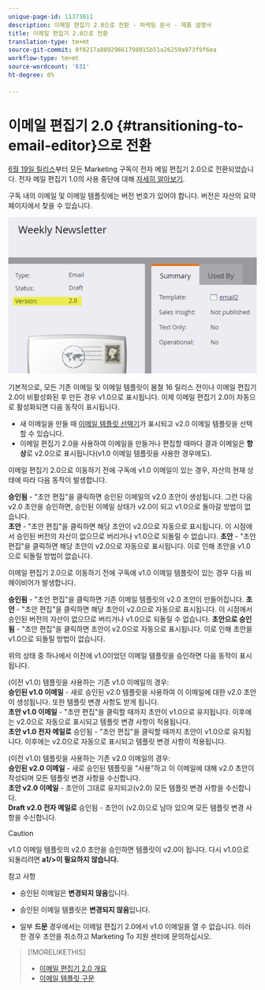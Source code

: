 ```yaml
---
unique-page-id: 11373011
description: 이메일 편집기 2.0으로 전환 - 마케팅 문서 - 제품 설명서
title: 이메일 편집기 2.0으로 전환
translation-type: tm+mt
source-git-commit: 0f0217a88929661798015b51a26259a973f9f6ea
workflow-type: tm+mt
source-wordcount: '631'
ht-degree: 0%

---
```



# 이메일 편집기 2.0 {#transitioning-to-email-editor}으로 전환

[6월 19일 릴리스](/help/marketo/release-notes/2016/release-notes-spring-16.md)부터 모든 Marketing 구독이 전자 메일 편집기 2.0으로 전환되었습니다. 전자 메일 편집기 1.0의 사용 중단에 대해 [자세히 알아보기](https://nation.marketo.com/docs/DOC-7038).

구독 내의 이메일 및 이메일 템플릿에는 버전 번호가 있어야 합니다. 버전은 자산의 요약 페이지에서 찾을 수 있습니다.

![](assets/five-5.png)

기본적으로, 모든 기존 이메일 및 이메일 템플릿이 봄철 16 릴리스 전이나 이메일 편집기 2.0이 비활성화된 후 만든 경우 v1.0으로 표시됩니다. 이제 이메일 편집기 2.0이 자동으로 활성화되면 다음 동작이 표시됩니다.

* 새 이메일을 만들 때 [이메일 템플릿 선택기](email-template-picker-overview.md)가 표시되고 v2.0 이메일 템플릿을 선택할 수 있습니다.
* 이메일 편집기 2.0을 사용하여 이메일을 만들거나 편집할 때마다 결과 이메일은 **항상**&#x200B;로 v2.0으로 표시됩니다(v1.0 이메일 템플릿을 사용한 경우에도).

이메일 편집기 2.0으로 이동하기 전에 구독에 v1.0 이메일이 있는 경우, 자산의 현재 상태에 따라 다음 동작이 발생합니다.

**승인됨**  - &quot;초안 편집&quot;을 클릭하면 승인된 이메일의 v2.0 초안이 생성됩니다. 그런 다음 v2.0 초안을 승인하면, 승인된 이메일 상태가 v2.0이 되고 v1.0으로 돌아갈 방법이 없습니다.\
**초안**  - &quot;초안 편집&quot;을 클릭하면 해당 초안이 v2.0으로 자동으로 표시됩니다. 이 시점에서 승인된 버전의 자산이 없으므로 버리거나 v1.0으로 되돌릴 수 없습니다.
**초안**  - &quot;초안 편집&quot;을 클릭하면 해당 초안이 v2.0으로 자동으로 표시됩니다. 이로 인해 초안을 v1.0으로 되돌릴 방법이 없습니다.

이메일 편집기 2.0으로 이동하기 전에 구독에 v1.0 이메일 템플릿이 있는 경우 다음 비헤이비어가 발생합니다.

**승인됨**  - &quot;초안 편집&quot;을 클릭하면 기존 이메일 템플릿의 v2.0 초안이 만들어집니다.
**초안**  - &quot;초안 편집&quot;을 클릭하면 해당 초안이 v2.0으로 자동으로 표시됩니다. 이 시점에서 승인된 버전의 자산이 없으므로 버리거나 v1.0으로 되돌릴 수 없습니다.
**초안으로 승인됨**  - &quot;초안 편집&quot;을 클릭하면 초안이 v2.0으로 자동으로 표시됩니다. 이로 인해 초안을 v1.0으로 되돌릴 방법이 없습니다.

위의 상태 중 하나에서 이전에 v1.0이었던 이메일 템플릿을 승인하면 다음 동작이 표시됩니다.

(이전 v1.0) 템플릿을 사용하는 기존 v1.0 이메일의 경우:\
**승인된 v1.0 이메일**  - 새로 승인된 v2.0 템플릿을 사용하여 이 이메일에 대한 v2.0 초안이 생성됩니다. 또한 템플릿 변경 사항도 받게 됩니다.\
**초안 v1.0 이메일**  - &quot;초안 편집&quot;을 클릭할 때까지 초안이 v1.0으로 유지됩니다. 이후에는 v2.0으로 자동으로 표시되고 템플릿 변경 사항이 적용됩니다.\
**초안 v1.0 전자 메일로**  승인됨 - &quot;초안 편집&quot;을 클릭할 때까지 초안이 v1.0으로 유지됩니다. 이후에는 v2.0으로 자동으로 표시되고 템플릿 변경 사항이 적용됩니다.

(이전 v1.0) 템플릿을 사용하는 기존 v2.0 이메일의 경우:\
**승인된 v2.0 이메일**  - 새로 승인된 템플릿을 &quot;사용&quot;하고 이 이메일에 대해 v2.0 초안이 작성되며 모든 템플릿 변경 사항을 수신합니다.\
**초안 v2.0 이메일**  - 초안이 그대로 유지되고(v2.0) 모든 템플릿 변경 사항을 수신합니다.\
**Draft v2.0 전자 메일로**  승인됨 - 초안이 (v2.0)으로 남아 있으며 모든 템플릿 변경 사항을 수신합니다.

>[!CAUTION]
>
>v1.0 이메일 템플릿의 v2.0 초안을 승인하면 템플릿이 v2.0이 됩니다. 다시 v1.0으로 되돌리려면 **a1/>이 필요하지 않습니다.**

참고 사항

* 승인된 이메일은 **변경되지 않음**&#x200B;입니다.

* 승인된 이메일 템플릿은 **변경되지 않음**&#x200B;입니다.

* 일부 **드문** 경우에서는 이메일 편집기 2.0에서 v1.0 이메일을 열 수 없습니다. 이러한 경우 초안을 취소하고 Marketing To 지원 센터에 문의하십시오.

>[!MORELIKETHIS]
>
>* [이메일 편집기 2.0 개요](/help/marketo/product-docs/email-marketing/general/email-editor-2/email-editor-v2-0-overview.md)
>* [이메일 템플릿 구문](/help/marketo/product-docs/email-marketing/general/email-editor-2/email-template-syntax.md)


